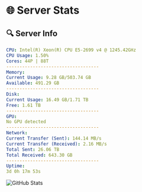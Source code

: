 # 🌐 Server Stats
## 🔍 Server Info
```yaml
CPU: Intel(R) Xeon(R) CPU E5-2699 v4 @ 1245.42GHz
CPU Usage: 1.50%
Cores: 44P | 88T
-----------------------------------
Memory:
Current Usage: 9.28 GB/503.74 GB
Available: 491.29 GB
-----------------------------------
Disk:
Current Usage: 16.49 GB/1.71 TB
Free: 1.61 TB
-----------------------------------
GPU:
No GPU detected
-----------------------------------
Network:
Current Transfer (Sent): 144.14 MB/s
Current Transfer (Received): 2.16 MB/s
Total Sent: 26.06 TB
Total Received: 643.30 GB
-----------------------------------
Uptime:
3d 0h 17m 53s
```
![GitHub Stats](https://img.shields.io/badge/Updated-2025-02-10_23:01:11-blue)